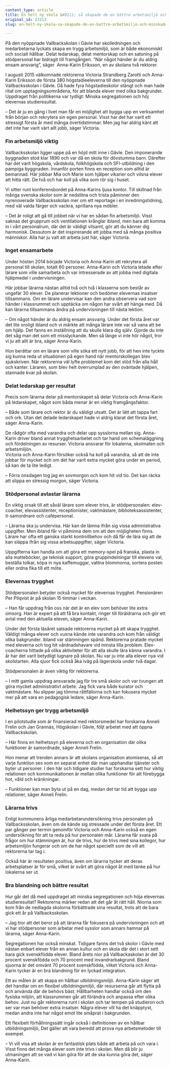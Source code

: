 ```yaml
---
content_type: article
title: En helt ny skola &#8211; så skapade de en bättre arbetsmiljö och minskade segregationen
original_id: 23213
slug: en-helt-ny-skola-sa-skapade-de-en-battre-arbetsmiljo-och-minskade-segregationen

---
```


På den nyöppnade Vallbackskolan i Gävle har skolledningen och medarbetarna lyckats skapa en trygg arbetsmiljö, som är både ekonomiskt och socialt hållbar. Delat ledarskap, delat mentorskap och en satsning på stödpersonal har bidragit till framgången. “När något händer är du aldrig ensam ansvarig”, säger  Anna-Karin Eriksson, en av skolans två rektorer.

I augusti 2015 välkomnade rektorerna Victoria Strandberg Zarotti och Anna-Karin Eriksson de första 380 högstadieeleverna till den nyöppnade Vallbacksskolan i Gävle. Då hade fyra högstadieskolor stängt och man hade ritat om upptagningsområdena, för att blanda elever med olika bakgrunder. Uppdraget från politikerna var tydligt: Minska segregationen och höj elevernas studieresultat.

– Det är ju en gång i livet man får en möjlighet att bygga upp en verksamhet från början och rekrytera sin egen personal. Visst har det har varit ett stressigt första år med många övertidstimmar. Men jag har aldrig känt att det inte har varit värt allt jobb, säger Victoria.

### Fin arbetsmiljö viktig

Vallbacksskolan ligger uppe på en höjd mitt inne i Gävle. Den imponerande byggnaden stod klar 1890 och var då en skola för dövstumma barn. Därefter har det varit högskola, vårdskola, folkhögskola och SFI-utbildning i den pampiga byggnaden. Innanför porten finns en reception som alltid är bemannad. Här jobbar Mia och Marie som hjälper vikarier och vilsna elever att hitta rätt. De två och har koll på vilka som rör sig i huset.

Vi sitter runt konferensbordet på Anna-Karins ljusa kontor. Till skillnad från många svenska skolor som är nedslitna och trista påminner den nyrenoverade Vallbacksskolan mer om ett reportage i en inredningstidning, med väl valda färger och vackra, sprillans nya möbler.

– Det är roligt att gå till jobbet när vi har en sådan fin arbetsmiljö. Visst saknas det grupprum och ventilationen krånglar ibland, men bara att komma in i vårt personalrum, där det är väldigt vilsamt, gör att du känner dig harmonisk. Dessutom är det inspirerande att jobba med så många positiva människor. Alla har ju valt att arbeta just här, säger Victoria.

### Inget ensamarbete

Under hösten 2014 började Victoria och Anna-Karin att rekrytera all personal till skolan, totalt 60 personer. Anna-Karin och Victoria letade efter lärare som ville samarbeta och var intresserade av att jobba med digitala hjälpmedel i undervisningen.

Här jobbar lärarna nästan alltid två och två i klasserna som består av ungefär 30 elever. De planerar lektioner och bedömer elevernas insatser tillsammans. Om en lärare undervisar kan den andra observera vad som händer i klassrummet och upptäcka om någon har svårt att hänga med. Då kan lärarna tillsammans ändra på undervisningen till nästa lektion.

– Om något händer är du aldrig ensam ansvarig. Under det första året var det lite oroligt ibland och vi märkte att många lärare inte var så vana att be om hjälp. Det fanns en inställning att du skulle klara dig själv. Gjorde du inte det såg man det som ett misslyckande. Men så länge vi inte hör något, tror vi ju att allt är bra, säger Anna-Karin.

Hon berättar om en lärare som ville söka ett nytt jobb, för att hen inte tyckte sig kunna reda ut situationen på egen hand när mentorskollegan blev sjukskriven. När rektorerna väl lyfte problemet kom det stöd från alla håll och kanter. Läraren, som blev helt överrumplad av den oväntade hjälpen, stannade kvar på skolan.

### Delat ledarskap ger resultat

Precis som lärarna delar på mentorskapet så delar Victoria och Anna-Karin på ledarskapet, något som båda menar är en viktig framgångsfaktor.

– Både som lärare och rektor är du väldigt utsatt. Det är lätt att tappa fart och ork. Utan det delade ledarskapet hade vi aldrig klarat det första året, säger Anna-Karin.

De rådgör ofta med varandra och delar upp sysslorna mellan sig. Anna-Karin driver bland annat trygghetsarbetet och tar hand om schemaläggning och fördelningen av resurser. Victoria ansvarar för lokalerna, skolmaten och arbetsmiljön.  
Victoria och Anna-Karin försöker också ha koll på varandra, så att de inte jobbar för mycket och om det har varit extra mycket göra under en period, så kan de ta lite ledigt.

– Förra onsdagen tog jag en sovmorgon och kom hit vid tio. Det kan räcka att slippa en stressig morgon, säger Victoria.

### Stödpersonal avlastar lärarna

En viktig orsak till att såväl lärare som elever trivs, är stödpersonalen: elev-coacher, elevassistenter, receptionister, vaktmästare, biblioteksassistenter, it-samordnare och cafépersonal.

– Lärarna ska ju undervisa. Här kan de lämna ifrån sig vissa administrativa uppgifter. Men ibland får vi påminna dem om att den möjligheten finns. Lärare har ofta ett ganska starkt kontrollbehov och då får de lära sig att de kan släppa ifrån sig vissa arbetsuppgifter, säger Victoria.

Uppgifterna kan handla om att göra ett memory-spel på franska, plasta in alla matteböcker, ge teknisk support, göra gruppindelningar till elevens val, beställa tolkar, köpa in nya kaffemuggar, vattna blommorna, sortera posten eller ordna fika till ett möte.

### Elevernas trygghet

Stödpersonalen betyder också mycket för elevernas trygghet. Pensionären Per Pilqvist är på skolan 15 timmar i veckan.

– Han får uppdrag från oss när det är en elev som behöver lite extra omsorg. Han är expert på att få bra kontakt, ringer till föräldrarna och gör ett avtal med den aktuella eleven, säger Anna-Karin.

Under det första läsåret satsade rektorerna mycket på att skapa trygghet. Väldigt många elever och vuxna kände inte varandra och kom från väldigt olika bakgrunder. ibland var stämningen spänd. Rektorerna pratade mycket med eleverna och tog hit vårdnadshavare vid minsta lilla problem. Elev-coacherna hittade på olika aktiviteter för att alla skulle lära känna varandra. I år har det varit betydligt lugnare på skolan. Nu var ju inte alla elever nya vid skolstarten. Alla sjuor fick också åka iväg på lägerskola under två dagar.

Stödpersonalen är även viktig för rektorerna.

– I mitt gamla uppdrag ansvarade jag för tre små skolor och var tvungen att göra mycket administrativt arbete. Jag fick vara både kurator och vaktmästare. Nu slipper jag tömma råttfällorna och kan fokusera mycket mer på att vara en pedagogisk ledare, säger Anna-Karin.

### Helhetssyn ger trygg arbetsmiljö

I en pilotstudie som är finansierad med rektorsmedel har forskarna Anneli Frelin och Jan Grannäs, Högskolan i Gävle, följt arbetet med att öppna Vallbackskolan.

– Här finns en helhetssyn på eleverna och en organisation där olika funktioner är samordnade, säger Anneli Frelin.

Hon menar att trenden annars är att skolans organisation atomiseras, så att varje funktion ses som en separat enhet där man upphandlar tjänster och byter ut personer. I den här och tidigare studier har forskarna sett hur viktig relationen och kommunikationen är mellan olika funktioner för att förebygga hot, våld och kränkningar.

– Funktioner kan man byta ut på en dag, medan det tar tid att bygga upp relationer, säger Anneli Frelin.

### Lärarna trivs

Enligt kommunens årliga medarbetarundersökning trivs personalen på Vallbacksskolan, även om de kände sig stressade under det första året. Ett par gånger per termin genomför Victoria och Anna-Karin också en egen undersökning för att ta reda på hur personalen mår. Lärarna får svara på frågor om hur stämningen är, hur de trivs, hur de trivs med sina kollegor, hur arbetsmiljön fungerar och om de har något speciellt som de vill att rektorerna tar tag i.

Också här är resultaten positiva, även om lärarna tycker att deras arbetsplatser är för små, vilket är svårt att göra något åt med tanke på hur lokalerna ser ut.

### Bra blandning och bättre resultat

Hur går det då med uppdraget att minska segregationen och höja elevernas studieresultat? Rektorerna märker redan att det går åt rätt håll. Niorna som kom från de nedlagda skolorna förbättrade sina resultat, trots att de bara gick ett år på Vallbacksskolan.

– Jag tror att det beror på att lärarna får fokusera på undervisningen och att vi har stödpersoner som arbetar med sysslor som annars hamnar på lärarna, säger Anna-Karin.

Segregationen har också minskat. Tidigare fanns det två skolor i Gävle med nästan enbart elever från en annan kultur och en skola där det i stort sett bara gick svenskfödda elever. Bland årets nior på Vallbackaskolan är det 30 procent svenskfödda och 70 procent med invandrarbakgrund. Bland sjuorna är det omvänt 70 procent svenskfödda, vilket Victoria och Anna-Karin tycker är en bra blandning för en lyckad integration.

Ett av målen är att skapa en hållbar utbildningsmiljö. Anna-Karin säger att det handlar om en flexibel utbildningsmiljö, där resurserna går att flytta på och använda där de behövs bäst. Hållbarheten handlar också om den fysiska miljön, att klassrummen går att förändra och anpassa efter olika behov. Just nu går rektorerna runt i skolan och tar tempen på studieron och ser var man behöver extra insatser. Några elever vill ha det knäpptyst, medan andra inte har något emot lite småprat i bakgrunden.

Ett flexibelt förhållningssätt ingår också i definitionen av en hållbar utbildningsmiljö, Det gäller att vara beredd att prova nya arbetsmetoder till exempel.

– Vi vill visa att skolan är en fantastisk plats både att arbeta på och vara i. Visst finns det många elever som inte trivs i skolan. Men då blir ju utmaningen att se vad vi kan göra för att de ska kunna göra det, säger Anna-Karin.


